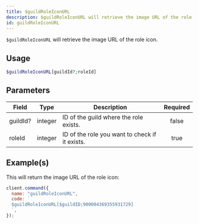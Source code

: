 ```yaml
---
title: $guildRoleIconURL
description: $guildRoleIconURL will retrieve the image URL of the role icon.
id: guildRoleIconURL
---
```


`$guildRoleIconURL` will retrieve the image URL of the role icon.

## Usage

```php
$guildRoleIconURL[guildId?;roleId]
```

## Parameters

| Field    | Type    | Description                                    | Required |
| -------- | ------- | ---------------------------------------------- | :------: |
| guildId? | integer | ID of the guild where the role exists.         |  false   |
| roleId   | integer | ID of the role you want to check if it exists. |   true   |

## Example(s)

This will return the image URL of the role icon:

```javascript
client.command({
  name: "guildRoleIconURL",
  code: `
  $guildRoleIconURL[$guildID;900004369355931729]
  `,
});
```
